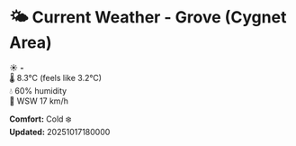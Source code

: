 # 🌤️ Current Weather - Grove (Cygnet Area)

☀️ **-**  
🌡️ 8.3°C (feels like 3.2°C)  
💧 60% humidity  
💨 WSW 17 km/h  

**Comfort:** Cold ❄️  
**Updated:** 20251017180000
